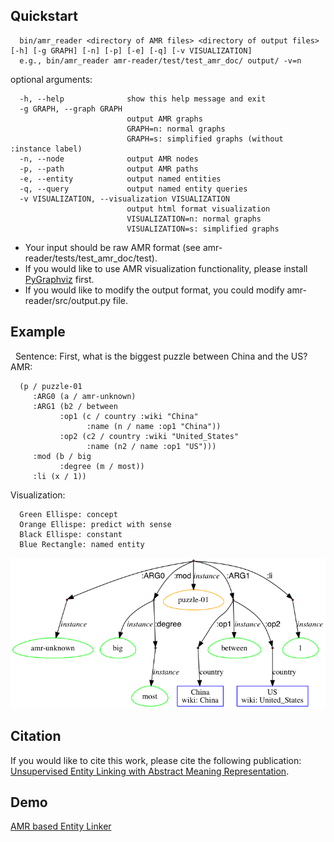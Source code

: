## Quickstart

      bin/amr_reader <directory of AMR files> <directory of output files> [-h] [-g GRAPH] [-n] [-p] [-e] [-q] [-v VISUALIZATION]
      e.g., bin/amr_reader amr-reader/test/test_amr_doc/ output/ -v=n


optional arguments:

      -h, --help              show this help message and exit
      -g GRAPH, --graph GRAPH
                              output AMR graphs
                              GRAPH=n: normal graphs
                              GRAPH=s: simplified graphs (without :instance label)
      -n, --node              output AMR nodes
      -p, --path              output AMR paths
      -e, --entity            output named entities
      -q, --query             output named entity queries
      -v VISUALIZATION, --visualization VISUALIZATION
                              output html format visualization
                              VISUALIZATION=n: normal graphs
                              VISUALIZATION=s: simplified graphs

- Your input should be raw AMR format (see amr-reader/tests/test_amr_doc/test).
- If you would like to use AMR visualization functionality, please install [PyGraphviz](https://pygraphviz.github.io/) first.<br>
- If you would like to modify the output format, you could modify amr-reader/src/output.py file.

## Example
   Sentence:
      First, what is the biggest puzzle between China and the US?
   AMR:<br>

      (p / puzzle-01
         :ARG0 (a / amr-unknown)
         :ARG1 (b2 / between
               :op1 (c / country :wiki "China"
                     :name (n / name :op1 "China"))
               :op2 (c2 / country :wiki "United_States"
                     :name (n2 / name :op1 "US")))
         :mod (b / big
               :degree (m / most))
         :li (x / 1))

  Visualization:<br>

      Green Ellispe: concept
      Orange Ellispe: predict with sense
      Black Ellispe: constant
      Blue Rectangle: named entity
![alt tag](https://github.com/panx27/amr-reader/blob/master/docs/example.png)

## Citation
If you would like to cite this work, please cite the following publication: <br>
[Unsupervised Entity Linking with Abstract Meaning Representation](http://nlp.cs.rpi.edu/paper/amrel.pdf).

## Demo
[AMR based Entity Linker](https://blender04.cs.rpi.edu/~panx2/amr/)

